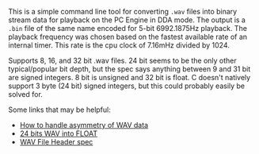 This is a simple command line tool for converting `.wav` files into binary stream data for playback on the PC Engine in DDA mode. The output is a `.bin` file of the same name encoded for 5-bit 6992.1875Hz playback. The playback frequency was chosen based on the fastest available rate of an internal timer. This rate is the cpu clock of 7.16mHz divided by 1024. 

Supports 8, 16, and 32 bit .wav files. 24 bit seems to be the only other typical/popular bit depth, but the spec says anything between 9 and 31 bit are signed integers. 8 bit is unsigned and 32 bit is float. C doesn't natively support 3 byte (24 bit) signed integers, but this could probably easily be solved for.

Some links that may be helpful:
- [How to handle asymmetry of WAV data](https://gist.github.com/endolith/e8597a58bcd11a6462f33fa8eb75c43d)
- [24 bits WAV into FLOAT](https://www.kvraudio.com/forum/viewtopic.php?p=808090&sid=6e73b0b1e8a3e6b0d1be668bdd7b57f8#p808090)
- [WAV File Header spec](https://docs.fileformat.com/audio/wav/)
